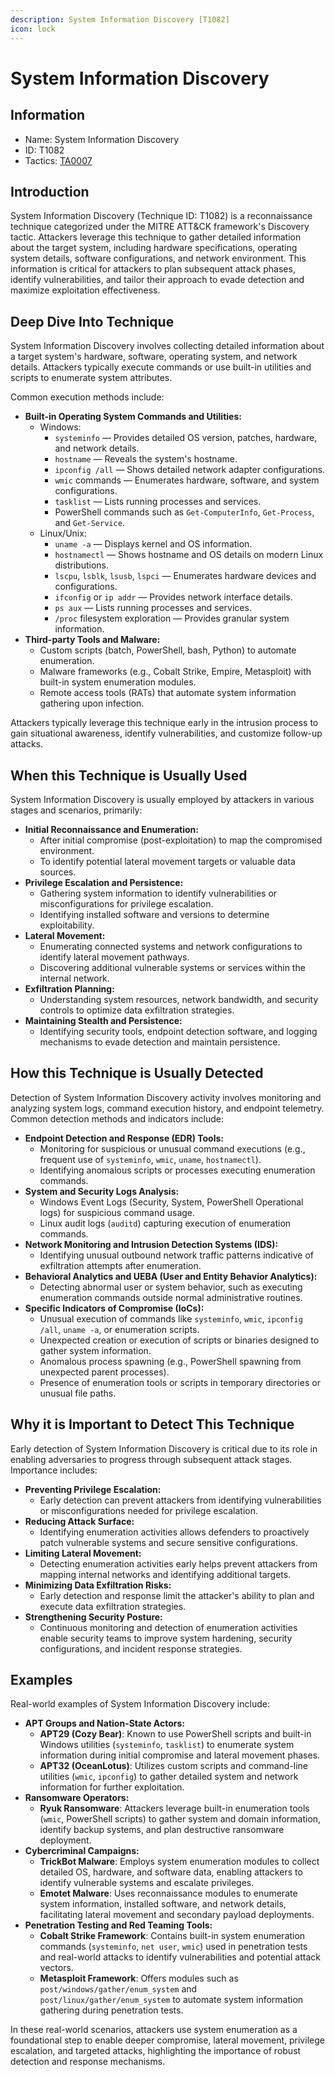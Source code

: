 ```yaml
---
description: System Information Discovery [T1082]
icon: lock
---
```


# System Information Discovery

## Information

- Name: System Information Discovery
- ID: T1082
- Tactics: [TA0007](../TA0007/TA0007.md)

## Introduction

System Information Discovery (Technique ID: T1082) is a reconnaissance technique categorized under the MITRE ATT\&CK framework's Discovery tactic. Attackers leverage this technique to gather detailed information about the target system, including hardware specifications, operating system details, software configurations, and network environment. This information is critical for attackers to plan subsequent attack phases, identify vulnerabilities, and tailor their approach to evade detection and maximize exploitation effectiveness.

## Deep Dive Into Technique

System Information Discovery involves collecting detailed information about a target system's hardware, software, operating system, and network details. Attackers typically execute commands or use built-in utilities and scripts to enumerate system attributes.

Common execution methods include:

- **Built-in Operating System Commands and Utilities:**
  - Windows:
    - `systeminfo` — Provides detailed OS version, patches, hardware, and network details.
    - `hostname` — Reveals the system's hostname.
    - `ipconfig /all` — Shows detailed network adapter configurations.
    - `wmic` commands — Enumerates hardware, software, and system configurations.
    - `tasklist` — Lists running processes and services.
    - PowerShell commands such as `Get-ComputerInfo`, `Get-Process`, and `Get-Service`.
  - Linux/Unix:
    - `uname -a` — Displays kernel and OS information.
    - `hostnamectl` — Shows hostname and OS details on modern Linux distributions.
    - `lscpu`, `lsblk`, `lsusb`, `lspci` — Enumerates hardware devices and configurations.
    - `ifconfig` or `ip addr` — Provides network interface details.
    - `ps aux` — Lists running processes and services.
    - `/proc` filesystem exploration — Provides granular system information.
- **Third-party Tools and Malware:**
  - Custom scripts (batch, PowerShell, bash, Python) to automate enumeration.
  - Malware frameworks (e.g., Cobalt Strike, Empire, Metasploit) with built-in system enumeration modules.
  - Remote access tools (RATs) that automate system information gathering upon infection.

Attackers typically leverage this technique early in the intrusion process to gain situational awareness, identify vulnerabilities, and customize follow-up attacks.

## When this Technique is Usually Used

System Information Discovery is usually employed by attackers in various stages and scenarios, primarily:

- **Initial Reconnaissance and Enumeration:**
  - After initial compromise (post-exploitation) to map the compromised environment.
  - To identify potential lateral movement targets or valuable data sources.
- **Privilege Escalation and Persistence:**
  - Gathering system information to identify vulnerabilities or misconfigurations for privilege escalation.
  - Identifying installed software and versions to determine exploitability.
- **Lateral Movement:**
  - Enumerating connected systems and network configurations to identify lateral movement pathways.
  - Discovering additional vulnerable systems or services within the internal network.
- **Exfiltration Planning:**
  - Understanding system resources, network bandwidth, and security controls to optimize data exfiltration strategies.
- **Maintaining Stealth and Persistence:**
  - Identifying security tools, endpoint detection software, and logging mechanisms to evade detection and maintain persistence.

## How this Technique is Usually Detected

Detection of System Information Discovery activity involves monitoring and analyzing system logs, command execution history, and endpoint telemetry. Common detection methods and indicators include:

- **Endpoint Detection and Response (EDR) Tools:**
  - Monitoring for suspicious or unusual command executions (e.g., frequent use of `systeminfo`, `wmic`, `uname`, `hostnamectl`).
  - Identifying anomalous scripts or processes executing enumeration commands.
- **System and Security Logs Analysis:**
  - Windows Event Logs (Security, System, PowerShell Operational logs) for suspicious command usage.
  - Linux audit logs (`auditd`) capturing execution of enumeration commands.
- **Network Monitoring and Intrusion Detection Systems (IDS):**
  - Identifying unusual outbound network traffic patterns indicative of exfiltration attempts after enumeration.
- **Behavioral Analytics and UEBA (User and Entity Behavior Analytics):**
  - Detecting abnormal user or system behavior, such as executing enumeration commands outside normal administrative routines.
- **Specific Indicators of Compromise (IoCs):**
  - Unusual execution of commands like `systeminfo`, `wmic`, `ipconfig /all`, `uname -a`, or enumeration scripts.
  - Unexpected creation or execution of scripts or binaries designed to gather system information.
  - Anomalous process spawning (e.g., PowerShell spawning from unexpected parent processes).
  - Presence of enumeration tools or scripts in temporary directories or unusual file paths.

## Why it is Important to Detect This Technique

Early detection of System Information Discovery is critical due to its role in enabling adversaries to progress through subsequent attack stages. Importance includes:

- **Preventing Privilege Escalation:**
  - Early detection can prevent attackers from identifying vulnerabilities or misconfigurations needed for privilege escalation.
- **Reducing Attack Surface:**
  - Identifying enumeration activities allows defenders to proactively patch vulnerable systems and secure sensitive configurations.
- **Limiting Lateral Movement:**
  - Detecting enumeration activities early helps prevent attackers from mapping internal networks and identifying additional targets.
- **Minimizing Data Exfiltration Risks:**
  - Early detection and response limit the attacker's ability to plan and execute data exfiltration strategies.
- **Strengthening Security Posture:**
  - Continuous monitoring and detection of enumeration activities enable security teams to improve system hardening, security configurations, and incident response strategies.

## Examples

Real-world examples of System Information Discovery include:

- **APT Groups and Nation-State Actors:**
  - **APT29 (Cozy Bear)**: Known to use PowerShell scripts and built-in Windows utilities (`systeminfo`, `tasklist`) to enumerate system information during initial compromise and lateral movement phases.
  - **APT32 (OceanLotus)**: Utilizes custom scripts and command-line utilities (`wmic`, `ipconfig`) to gather detailed system and network information for further exploitation.
- **Ransomware Operators:**
  - **Ryuk Ransomware**: Attackers leverage built-in enumeration tools (`wmic`, PowerShell scripts) to gather system and domain information, identify backup systems, and plan destructive ransomware deployment.
- **Cybercriminal Campaigns:**
  - **TrickBot Malware**: Employs system enumeration modules to collect detailed OS, hardware, and software data, enabling attackers to identify vulnerable systems and escalate privileges.
  - **Emotet Malware**: Uses reconnaissance modules to enumerate system information, installed software, and network details, facilitating lateral movement and secondary payload deployments.
- **Penetration Testing and Red Teaming Tools:**
  - **Cobalt Strike Framework**: Contains built-in system enumeration commands (`systeminfo`, `net user`, `wmic`) used in penetration tests and real-world attacks to identify vulnerabilities and potential attack vectors.
  - **Metasploit Framework**: Offers modules such as `post/windows/gather/enum_system` and `post/linux/gather/enum_system` to automate system information gathering during penetration tests.

In these real-world scenarios, attackers use system enumeration as a foundational step to enable deeper compromise, lateral movement, privilege escalation, and targeted attacks, highlighting the importance of robust detection and response mechanisms.
